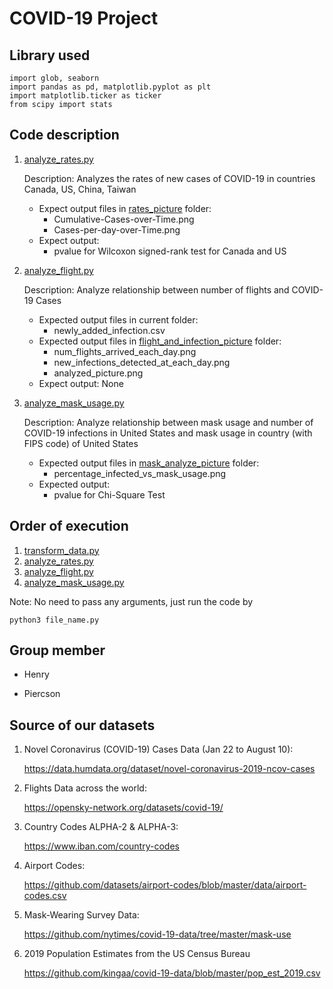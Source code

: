 # COVID-19 Project

## Library used

    import glob, seaborn
    import pandas as pd, matplotlib.pyplot as plt
    import matplotlib.ticker as ticker
    from scipy import stats

## Code description

1. [analyze_rates.py](./analyze_mask_usage.py)
    
    Description: Analyzes the rates of new cases of COVID-19 in countries Canada, US, China, Taiwan
    
    * Expect output files in [rates_picture](./rates_picture) folder:
        * Cumulative-Cases-over-Time.png
        * Cases-per-day-over-Time.png
    * Expect output:
        * pvalue for Wilcoxon signed-rank test for Canada and US

2. [analyze_flight.py](./analyze_flight.py) 
    
    Description: Analyze relationship between number of flights and COVID-19 Cases
    
    * Expected output files in current folder:
        * newly_added_infection.csv
    * Expected output files in [flight_and_infection_picture](./flight_and_infection_picture) folder:
        * num_flights_arrived_each_day.png
        * new_infections_detected_at_each_day.png
        * analyzed_picture.png
    * Expect output: None
    
3. [analyze_mask_usage.py](./analyze_mask_usage.py)
    
    Description: Analyze relationship between mask usage and number of COVID-19 infections in United States and mask usage in country (with FIPS code) of United States
    
    * Expected output files in [mask_analyze_picture](./mask_analyze_picture) folder:
        * percentage_infected_vs_mask_usage.png
    * Expected output:
        * pvalue for Chi-Square Test
        
## Order of execution

1. [transform_data.py](./transform_data.py)
2. [analyze_rates.py](./analyze_rates.py)
3. [analyze_flight.py](./analyze_flight.py)
4. [analyze_mask_usage.py](./analyze_mask_usage.py)

Note: No need to pass any arguments, just run the code by
    
    python3 file_name.py

## Group member
- Henry

- Piercson

## Source of our datasets
1. Novel Coronavirus (COVID-19) Cases Data (Jan 22 to August 10):
    
    https://data.humdata.org/dataset/novel-coronavirus-2019-ncov-cases
    
2. Flights Data across the world:
    
    https://opensky-network.org/datasets/covid-19/

3. Country Codes ALPHA-2 & ALPHA-3:

    https://www.iban.com/country-codes

4. Airport Codes:
    
    https://github.com/datasets/airport-codes/blob/master/data/airport-codes.csv

5. Mask-Wearing Survey Data:
    
    https://github.com/nytimes/covid-19-data/tree/master/mask-use

6. 2019 Population Estimates from the US Census Bureau
    
    https://github.com/kingaa/covid-19-data/blob/master/pop_est_2019.csv
